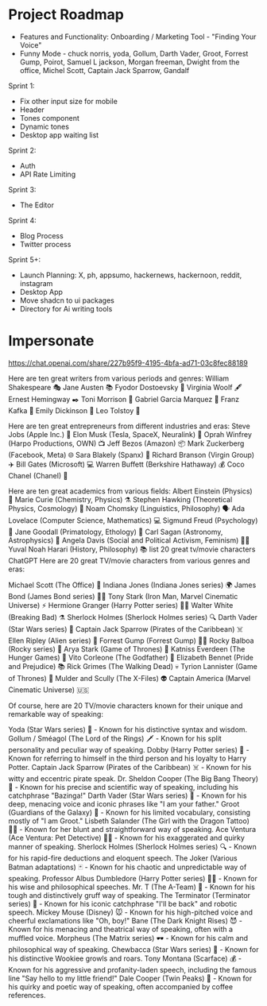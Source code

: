 # Project Roadmap

- Features and Functionality: Onboarding / Marketing Tool - "Finding Your Voice"
- Funny Mode - chuck norris, yoda, Gollum, Darth <exhales> Vader, Groot, Forrest Gump, Poirot, Samuel L jackson, Morgan freeman, Dwight from the office, Michel Scott, Captain Jack Sparrow, Gandalf

Sprint 1:

- Fix other input size for mobile
- Header
- Tones component
- Dynamic tones
- Desktop app waiting list

Sprint 2:

- Auth
- API Rate Limiting

Sprint 3:

- The Editor

Sprint 4:

- Blog Process
- Twitter process

Sprint 5+:

- Launch Planning: X, ph, appsumo, hackernews, hackernoon, reddit, instagram
- Desktop App
- Move shadcn to ui packages
- Directory for Ai writing tools

# Impersonate

https://chat.openai.com/share/227b95f9-4195-4bfa-ad71-03c8fec88189

Here are ten great writers from various periods and genres:
William Shakespeare 🎭
Jane Austen 📚
Fyodor Dostoevsky 📖
Virginia Woolf 🖋️
Ernest Hemingway ✒️
Toni Morrison 🌟
Gabriel Garcia Marquez 📰
Franz Kafka 🐞
Emily Dickinson 🌹
Leo Tolstoy 📜

Here are ten great entrepreneurs from different industries and eras:
Steve Jobs (Apple Inc.) 🍏
Elon Musk (Tesla, SpaceX, Neuralink) 🚀
Oprah Winfrey (Harpo Productions, OWN) 📺
Jeff Bezos (Amazon) 📦
Mark Zuckerberg (Facebook, Meta) 🌐
Sara Blakely (Spanx) 👖
Richard Branson (Virgin Group) ✈️
Bill Gates (Microsoft) 💻
Warren Buffett (Berkshire Hathaway) 💰
Coco Chanel (Chanel) 👗

Here are ten great academics from various fields:
Albert Einstein (Physics) 🌌
Marie Curie (Chemistry, Physics) ⚗️
Stephen Hawking (Theoretical Physics, Cosmology) 🌠
Noam Chomsky (Linguistics, Philosophy) 🗣️
Ada Lovelace (Computer Science, Mathematics) 💻
Sigmund Freud (Psychology) 🧠
Jane Goodall (Primatology, Ethology) 🐒
Carl Sagan (Astronomy, Astrophysics) 🌌
Angela Davis (Social and Political Activism, Feminism) ✊🏽
Yuval Noah Harari (History, Philosophy) 📚
list 20 great tv/movie characters
ChatGPT
Here are 20 great TV/movie characters from various genres and eras:

Michael Scott (The Office) 📎
Indiana Jones (Indiana Jones series) 🌍
James Bond (James Bond series) 🕵️‍♂️
Tony Stark (Iron Man, Marvel Cinematic Universe) ⚡
Hermione Granger (Harry Potter series) 🧙‍♂️
Walter White (Breaking Bad) ⚗️
Sherlock Holmes (Sherlock Holmes series) 🔍
Darth Vader (Star Wars series) 🌌
Captain Jack Sparrow (Pirates of the Caribbean) ☠️
Ellen Ripley (Alien series) 👾
Forrest Gump (Forrest Gump) 🏃‍♂️
Rocky Balboa (Rocky series) 🥊
Arya Stark (Game of Thrones) 🐺
Katniss Everdeen (The Hunger Games) 🏹
Vito Corleone (The Godfather) 🍝
Elizabeth Bennet (Pride and Prejudice) 📚
Rick Grimes (The Walking Dead) 💀
Tyrion Lannister (Game of Thrones) 🍷
Mulder and Scully (The X-Files) 👽
Captain America (Marvel Cinematic Universe) 🇺🇸

Of course, here are 20 TV/movie characters known for their unique and remarkable way of speaking:

Yoda (Star Wars series) 🌌 - Known for his distinctive syntax and wisdom.
Gollum / Sméagol (The Lord of the Rings) 🗡️ - Known for his split personality and peculiar way of speaking.
Dobby (Harry Potter series) 🧦 - Known for referring to himself in the third person and his loyalty to Harry Potter.
Captain Jack Sparrow (Pirates of the Caribbean) ☠️ - Known for his witty and eccentric pirate speak.
Dr. Sheldon Cooper (The Big Bang Theory) 🌌 - Known for his precise and scientific way of speaking, including his catchphrase "Bazinga!"
Darth Vader (Star Wars series) 🌌 - Known for his deep, menacing voice and iconic phrases like "I am your father."
Groot (Guardians of the Galaxy) 🌳 - Known for his limited vocabulary, consisting mostly of "I am Groot."
Lisbeth Salander (The Girl with the Dragon Tattoo) 🕵️‍♀️ - Known for her blunt and straightforward way of speaking.
Ace Ventura (Ace Ventura: Pet Detective) 🕵️‍♂️ - Known for his exaggerated and quirky manner of speaking.
Sherlock Holmes (Sherlock Holmes series) 🔍 - Known for his rapid-fire deductions and eloquent speech.
The Joker (Various Batman adaptations) 🃏 - Known for his chaotic and unpredictable way of speaking.
Professor Albus Dumbledore (Harry Potter series) 🧙‍♂️ - Known for his wise and philosophical speeches.
Mr. T (The A-Team) 💪 - Known for his tough and distinctively gruff way of speaking.
The Terminator (Terminator series) 🤖 - Known for his iconic catchphrase "I'll be back" and robotic speech.
Mickey Mouse (Disney) 🐭 - Known for his high-pitched voice and cheerful exclamations like "Oh, boy!"
Bane (The Dark Knight Rises) 😈 - Known for his menacing and theatrical way of speaking, often with a muffled voice.
Morpheus (The Matrix series) 🕶️ - Known for his calm and philosophical way of speaking.
Chewbacca (Star Wars series) 🌌 - Known for his distinctive Wookiee growls and roars.
Tony Montana (Scarface) 💰 - Known for his aggressive and profanity-laden speech, including the famous line "Say hello to my little friend!"
Dale Cooper (Twin Peaks) 🌲 - Known for his quirky and poetic way of speaking, often accompanied by coffee references.
